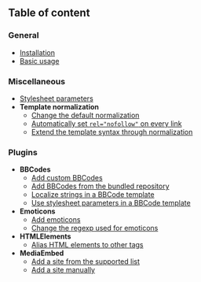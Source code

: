 ## Table of content

### **General**
  * [Installation](https://github.com/s9e/TextFormatter/blob/master/docs/Cookbook/General/00_Installation.md)
  * [Basic usage](https://github.com/s9e/TextFormatter/blob/master/docs/Cookbook/General/01_BasicUsage.md)

### **Miscellaneous**
  * [Stylesheet parameters](https://github.com/s9e/TextFormatter/blob/master/docs/Cookbook/Miscellaneous/StylesheetParameters.md)
  * **Template normalization**
    * [Change the default normalization](https://github.com/s9e/TextFormatter/blob/master/docs/Cookbook/Miscellaneous/Template_normalization/01_ChangeDefault.md)
    * [Automatically set `rel="nofollow"` on every link](https://github.com/s9e/TextFormatter/blob/master/docs/Cookbook/Miscellaneous/Template_normalization/02_SetRelLink.md)
    * [Extend the template syntax through normalization](https://github.com/s9e/TextFormatter/blob/master/docs/Cookbook/Miscellaneous/Template_normalization/03_Extends.md)

### **Plugins**
  * **BBCodes**
    * [Add custom BBCodes](https://github.com/s9e/TextFormatter/blob/master/docs/Cookbook/Plugins/BBCodes/AddCustom.md)
    * [Add BBCodes from the bundled repository](https://github.com/s9e/TextFormatter/blob/master/docs/Cookbook/Plugins/BBCodes/AddFromRepository.md)
    * [Localize strings in a BBCode template](https://github.com/s9e/TextFormatter/blob/master/docs/Cookbook/Plugins/BBCodes/Localize.md)
    * [Use stylesheet parameters in a BBCode template](https://github.com/s9e/TextFormatter/blob/master/docs/Cookbook/Plugins/BBCodes/Parameters.md)
  * **Emoticons**
    * [Add emoticons](https://github.com/s9e/TextFormatter/blob/master/docs/Cookbook/Plugins/Emoticons/AddEmoticons.md)
    * [Change the regexp used for emoticons](https://github.com/s9e/TextFormatter/blob/master/docs/Cookbook/Plugins/Emoticons/ChangeRegexp.md)
  * **HTMLElements**
    * [Alias HTML elements to other tags](https://github.com/s9e/TextFormatter/blob/master/docs/Cookbook/Plugins/HTMLElements/Aliases.md)
  * **MediaEmbed**
    * [Add a site from the supported list](https://github.com/s9e/TextFormatter/blob/master/docs/Cookbook/Plugins/MediaEmbed/AddBundled.md)
    * [Add a site manually](https://github.com/s9e/TextFormatter/blob/master/docs/Cookbook/Plugins/MediaEmbed/AddCustom.md)
